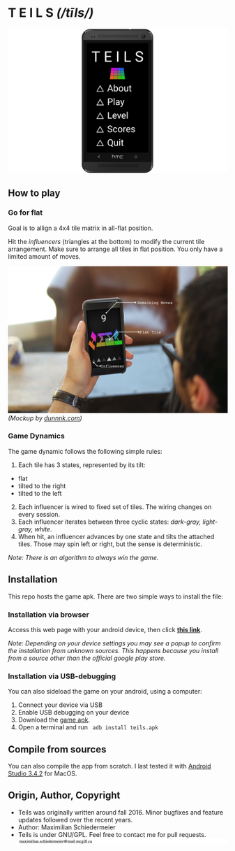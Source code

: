 # T E I L S *(/tīls/)*

![board](doc/menu-c.png)


## How to play

### Go for flat

Goal is to allign a 4x4 tile matrix in all-flat position.  

Hit the *influencers* (triangles at the bottom) to modify the current tile arrangement. Make sure to arrange all tiles in flat position. You only have a limited amount of moves.

![board](doc/playing3-c-exp-notes.png)
*(Mockup by [dunnnk.com](http://dunnnk.com/))*

### Game Dynamics

The game dynamic follows the following simple rules:  

 1. Each tile has 3 states, represented by its tilt:
   * flat
   * tilted to the right
   * tilted to the left  
 2. Each influencer is wired to fixed set of tiles. The wiring changes on every session.
 3. Each influencer iterates between three cyclic states: *dark-gray, light-gray, white*.
 4. When hit, an influencer advances by one state and tilts the attached tiles. Those may spin left or right, but the sense is deterministic.

*Note: There is an algorithm to always win the game.* 

## Installation

This repo hosts the game apk. There are two simple ways to install the file:

### Installation via browser

Access this web page with your android device, then click **[this link](https://kartoffelquadrat.eu:5050/maex/teils/raw/master/binary/teils.apk)**.

*Note: Depending on your device settings you may see a popup to confirm the installation from unknown sources. This happens because you install from a source other than the official google play store.*

### Installation via USB-debugging
 
You can also sideload the game on your android, using a computer:

 1. Connect your device via USB
 2. Enable USB debugging on your device
 3. Download the [game apk](https://kartoffelquadrat.eu:5050/maex/teils/raw/master/binary/teils.apk).
 4. Open a terminal and run ``` adb install teils.apk```

## Compile from sources

You can also compile the app from scratch. I last tested it with [Android Studio 3.4.2](https://developer.android.com/studio) for MacOS.

## Origin, Author, Copyright

 * Teils was originally written around fall 2016. Minor bugfixes and feature updates followed over the recent years.  
 * Author: Maximilian Schiedermeier
 * Teils is under GNU/GPL. Feel free to contact me for pull requests.  
![email](doc/email.png)

